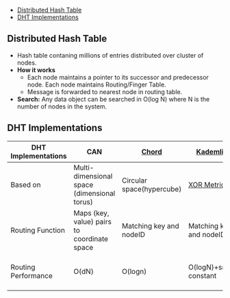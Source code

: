- [Distributed Hash Table](#what)
- [DHT Implementations](#impl)

<a name=what></a>
## Distributed Hash Table
- Hash table contaning millions of entries distributed over cluster of nodes.
- **How it works**
  - Each node maintains a pointer to its successor and predecessor node. Each node maintains Routing/Finger Table.
  - Message is forwarded to nearest node in routing table.
- **Search:** Any data object can be searched in O(log N) where N is the number of nodes in the system.

<a name=impl></a>
## DHT Implementations

|DHT Implementations|CAN|[Chord](Chord)|[Kademlia](Kademlia)|Koorde|[Pastry](Pastry)|Tapestry|Viceroy|
|---|---|---|---|---|---|---|---|
|Based on|Multi-dimensional space (dimensional torus)|Circular space(hypercube)|[XOR Metric](/Kademlia)|[De Bruijn graph](/DS_Questions/Data_Structures/Graphs/Terms/Directed_Undirected/Directed/De_Bruijn_Graph)|Plaxton-style mesh ([hypercube](/DS_Questions/Data_Structures/Graphs/Terms/Directed_Undirected/Hypercube))|Plaxton-style mesh (hypercube)|[Butterfly network](/DS_Questions/Data_Structures/Trees/BinaryTree/Types_Variants/Butterfly_Network)|
|Routing Function|Maps (key, value) pairs to coordinate space|Matching key and nodeID|Matching key and nodeID|Matching key and nodeID|Matching key and prefix in nodeID|Suffix matching|Routing using levels of tree,vicinity search|
|Routing Performance|O(dN)|O(logn)|O(logN)+small constant|Between O(log logN) & O(logn)|O(logn)|O(logn)|O(logn)|



